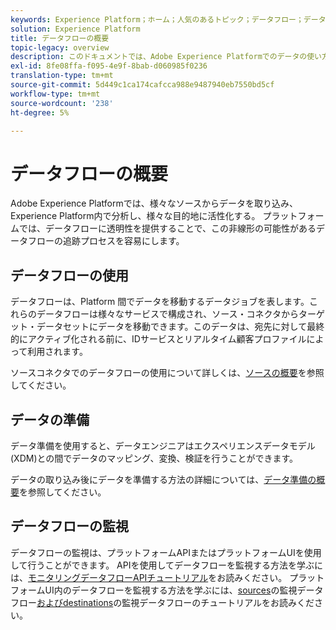 ```yaml
---
keywords: Experience Platform；ホーム；人気のあるトピック；データフロー；データフロー；データフロー；監視；監視データフロー；監視；監視データフロー；監視データフロー；監視データフロー；フロー；フローサービス；
solution: Experience Platform
title: データフローの概要
topic-legacy: overview
description: このドキュメントでは、Adobe Experience Platformでのデータの使い方を表すデータフローを紹介します。
exl-id: 8fe08ffa-f095-4e9f-8bab-d060985f0236
translation-type: tm+mt
source-git-commit: 5d449c1ca174cafcca988e9487940eb7550bd5cf
workflow-type: tm+mt
source-wordcount: '238'
ht-degree: 5%

---
```


# データフローの概要

Adobe Experience Platformでは、様々なソースからデータを取り込み、Experience Platform内で分析し、様々な目的地に活性化する。 プラットフォームでは、データフローに透明性を提供することで、この非線形の可能性があるデータフローの追跡プロセスを容易にします。

## データフローの使用

データフローは、Platform 間でデータを移動するデータジョブを表します。これらのデータフローは様々なサービスで構成され、ソース・コネクタからターゲット・データセットにデータを移動できます。このデータは、宛先に対して最終的にアクティブ化される前に、IDサービスとリアルタイム顧客プロファイルによって利用されます。

ソースコネクタでのデータフローの使用について詳しくは、[ソースの概要](../sources/home.md)を参照してください。

## データの準備

データ準備を使用すると、データエンジニアはエクスペリエンスデータモデル(XDM)との間でデータのマッピング、変換、検証を行うことができます。

データの取り込み後にデータを準備する方法の詳細については、[データ準備の概要](../data-prep/home.md)を参照してください。

## データフローの監視

データフローの監視は、プラットフォームAPIまたはプラットフォームUIを使用して行うことができます。 APIを使用してデータフローを監視する方法を学ぶには、[モニタリングデータフローAPIチュートリアル](./api/monitor.md)をお読みください。 プラットフォームUI内のデータフローを監視する方法を学ぶには、[sources](./ui/monitor-sources.md)の監視データフロー[およびdestinations](./ui/monitor-destinations.md)の監視データフローのチュートリアルをお読みください。
